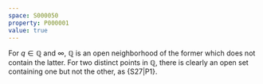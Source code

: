 ```yaml
---
space: S000050
property: P000001
value: true
---
```


For $q \in \mathbb{Q}$ and $\infty$, $\mathbb{Q}$ is an open neighborhood of the former which does not contain the latter. For two distinct points in $\mathbb{Q}$, there is clearly an open set containing one but not the other, as {S27|P1}.
